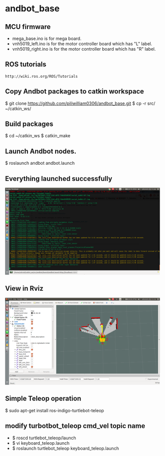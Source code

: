# andbot_base

## MCU firmware
  * mega_base.ino is for mega board.
  * vnh5019_left.ino is for the motor controller board which has "L" label.  
  * vnh5019_right.ino is for the motor controller board which has "R" label.

## ROS tutorials

    http://wiki.ros.org/ROS/Tutorials

## Copy Andbot packages to catkin workspace

   $ git clone https://github.com/piliwilliam0306/andbot_base.git
   $ cp -r src/ ~/catkin_ws/
  
## Build packages
   $ cd ~/catkin_ws
   $ catkin_make

## Launch Andbot nodes.

   $ roslaunch andbot andbot.launch

## Everything launched successfully
![](https://github.com/piliwilliam0306/andbot_base/blob/master/odom_received.png)

## View in Rviz
![](https://github.com/piliwilliam0306/andbot_base/blob/master/rviz.png)

## Simple Teleop operation
  $ sudo apt-get install ros-indigo-turtlebot-teleop

## modify turbotbot_teleop cmd_vel topic name
  * $ roscd turtlebot_teleop/launch
  * $ vi keyboard_teleop.launch
  * $ roslaunch turtlebot_teleop keyboard_teleop.launch
